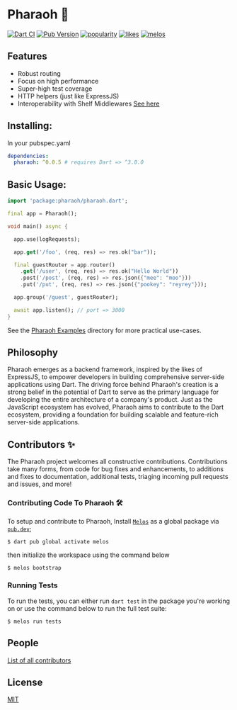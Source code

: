 # Pharaoh 🏇

[![Dart CI](https://github.com/codekeyz/pharaoh/workflows/Dart/badge.svg)](https://github.com/codekeyz/pharaoh/actions/workflows/dart.yml)
[![Pub Version](https://img.shields.io/pub/v/pharaoh?color=green)](https://pub.dev/packages/pharaoh)
[![popularity](https://img.shields.io/pub/popularity/pharaoh?logo=dart)](https://pub.dev/packages/pharaoh/score)
[![likes](https://img.shields.io/pub/likes/pharaoh?logo=dart)](https://pub.dev/packages/pharaoh/score)
[![melos](https://img.shields.io/badge/maintained%20with-melos-f700ff.svg?style=flat-square)](https://github.com/invertase/melos)

## Features

- Robust routing
- Focus on high performance
- Super-high test coverage
- HTTP helpers (just like ExpressJS)
- Interoperability with Shelf Middlewares [See here](./SHELF_INTEROP.md)

## Installing:

In your pubspec.yaml

```yaml
dependencies:
  pharaoh: ^0.0.5 # requires Dart => ^3.0.0
```

## Basic Usage:

```dart
import 'package:pharaoh/pharaoh.dart';

final app = Pharaoh();

void main() async {

  app.use(logRequests);

  app.get('/foo', (req, res) => res.ok("bar"));

  final guestRouter = app.router()
    .get('/user', (req, res) => res.ok("Hello World"))
    .post('/post', (req, res) => res.json({"mee": "moo"}))
    .put('/put', (req, res) => res.json({"pookey": "reyrey"}));

  app.group('/guest', guestRouter);

  await app.listen(); // port => 3000
}

```

See the [Pharaoh Examples](../../pharaoh_examples/lib/) directory for more practical use-cases.

## Philosophy

Pharaoh emerges as a backend framework, inspired by the likes of ExpressJS, to empower developers in building comprehensive server-side applications using Dart. The driving force behind Pharaoh's creation is a strong belief in the potential of Dart to serve as the primary language for developing the entire architecture of a company's product. Just as the JavaScript ecosystem has evolved, Pharaoh aims to contribute to the Dart ecosystem, providing a foundation for building scalable and feature-rich server-side applications.

## Contributors ✨

The Pharaoh project welcomes all constructive contributions. Contributions take many forms,
from code for bug fixes and enhancements, to additions and fixes to documentation, additional
tests, triaging incoming pull requests and issues, and more!

### Contributing Code To Pharaoh 🛠

To setup and contribute to Pharaoh, Install [`Melos`](https://melos.invertase.dev/~melos-latest) as a global package via [`pub.dev`](https://pub.dev/packages/melos);

```console
$ dart pub global activate melos
```

then initialize the workspace using the command below

```console
$ melos bootstrap
```

### Running Tests

To run the tests, you can either run `dart test` in the package you're working on or use the command below to run the full test suite:

```console
$ melos run tests
```

## People

[List of all contributors](https://github.com/codekeyz/pharaoh/graphs/contributors)

## License

[MIT](LICENSE)
